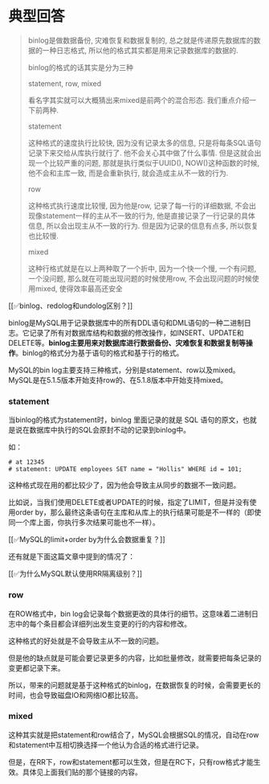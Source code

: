 # 典型回答

> binlog是做数据备份, 灾难恢复和数据复制的, 总之就是传递原先数据库的数据的一种日志格式, 所以他的格式其实都是用来记录数据库的数据的.
> 
> binlog的格式的话其实是分为三种
> 
> statement, row, mixed
> 
> 看名字其实就可以大概猜出来mixed是前两个的混合形态. 我们重点介绍一下前两种.
> 
> statement
> 
> 这种格式的速度执行比较快, 因为没有记录太多的信息, 只是将每条SQL语句记录下来交给从库执行就行了. 他不会关心其中做了什么事情. 但是这就会出现一个比较严重的问题, 那就是执行类似于UUID(), NOW()这种函数的时候, 他不会和主库一致, 而是会重新执行, 就会造成主从不一致的行为.
> 
> row
> 
> 这种格式执行速度比较慢, 因为他是row, 记录了每一行的详细数据, 不会出现像statement一样的主从不一致的行为, 他是直接记录了一行记录的具体信息, 所以会出现主从不一致的行为. 但是因为记录的信息有点多, 所以恢复也比较慢.
> 
> mixed
> 
> 这种行格式就是在以上两种取了一个折中, 因为一个快一个慢, 一个有问题, 一个没问题, 那么就在可能出现问题的时候使用row, 不会出现问题的时候使用mixed, 使得效率最高还安全

[[✅binlog、redolog和undolog区别？]]



binlog是MySQL用于记录数据库中的所有DDL语句和DML语句的一种二进制日志。它记录了所有对数据库结构和数据的修改操作，如INSERT、UPDATE和DELETE等。**binlog主要用来对数据库进行数据备份、灾难恢复和数据复制等操作**。binlog的格式分为基于语句的格式和基于行的格式。



MySQL的bin log主要支持三种格式，分别是statement、row以及mixed。MySQL是在5.1.5版本开始支持row的、在5.1.8版本中开始支持mixed。



### statement


当binlog的格式为statement时，binlog 里面记录的就是 SQL 语句的原文，也就是说在数据库中执行的SQL会原封不动的记录到binlog中。



如：

```plain
# at 12345
# statement: UPDATE employees SET name = "Hollis" WHERE id = 101;
```



这种格式现在用的都比较少了，因为他会导致主从同步的数据不一致问题。



比如说，当我们使用DELETE或者UPDATE的时候，指定了LIMIT，但是并没有使用order by，那么最终这条语句在主库和从库上的执行结果可能是不一样的（即使同一个库上面，你执行多次结果可能也不一样）。



[[✅MySQL的limit+order by为什么会数据重复？]]



还有就是下面这篇文章中提到的情况了：



[[✅为什么MySQL默认使用RR隔离级别？]]





### row


在ROW格式中，bin log会记录每个数据更改的具体行的细节。这意味着二进制日志中的每个条目都会详细列出发生变更的行的内容和修改。



这种格式的好处就是不会导致主从不一致的问题。



但是他的缺点就是可能会要记录更多的内容，比如批量修改，就需要把每条记录的变更都记录下来。



所以，带来的问题就是基于这种格式的binlog，在数据恢复的时候，会需要更长的时间，也会导致磁盘IO和网络IO都比较高。



### mixed


这种其实就是把statement和row结合了，MySQL会根据SQL的情况，自动在row和statement中互相切换选择一个他认为合适的格式进行记录。



但是，在RR下，row和statement都可以生效，但是在RC下，只有row格式才能生效。具体见上面我们贴的那个链接的内容。

